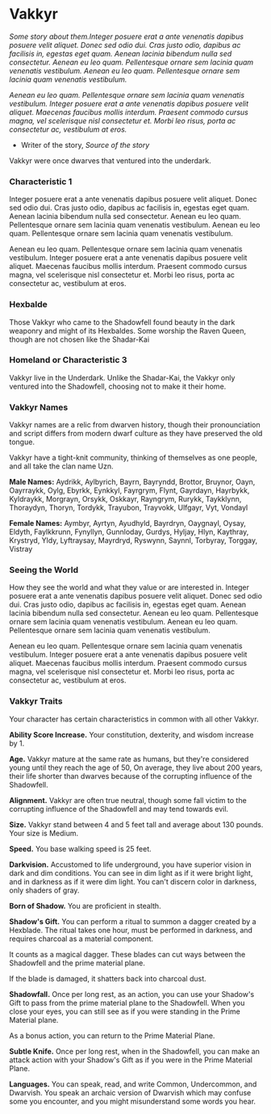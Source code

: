 # Vakkyr

_Some story about them.Integer posuere erat a ante venenatis dapibus posuere velit aliquet. Donec sed odio dui. Cras justo odio, dapibus ac facilisis in, egestas eget quam. Aenean lacinia bibendum nulla sed consectetur. Aenean eu leo quam. Pellentesque ornare sem lacinia quam venenatis vestibulum. Aenean eu leo quam. Pellentesque ornare sem lacinia quam venenatis vestibulum._

_Aenean eu leo quam. Pellentesque ornare sem lacinia quam venenatis vestibulum. Integer posuere erat a ante venenatis dapibus posuere velit aliquet. Maecenas faucibus mollis interdum. Praesent commodo cursus magna, vel scelerisque nisl consectetur et. Morbi leo risus, porta ac consectetur ac, vestibulum at eros._
- Writer of the story, _Source of the story_

Vakkyr were once dwarves that ventured into the underdark.

### Characteristic 1

Integer posuere erat a ante venenatis dapibus posuere velit aliquet. Donec sed odio dui. Cras justo odio, dapibus ac facilisis in, egestas eget quam. Aenean lacinia bibendum nulla sed consectetur. Aenean eu leo quam. Pellentesque ornare sem lacinia quam venenatis vestibulum. Aenean eu leo quam. Pellentesque ornare sem lacinia quam venenatis vestibulum.

Aenean eu leo quam. Pellentesque ornare sem lacinia quam venenatis vestibulum. Integer posuere erat a ante venenatis dapibus posuere velit aliquet. Maecenas faucibus mollis interdum. Praesent commodo cursus magna, vel scelerisque nisl consectetur et. Morbi leo risus, porta ac consectetur ac, vestibulum at eros.

### Hexbalde

Those Vakkyr who came to the Shadowfell found beauty in the dark weaponry and might of its Hexbaldes. Some worship the Raven Queen, though are not chosen like the Shadar-Kai

### Homeland or Characteristic 3

Vakkyr live in the Underdark. Unlike the Shadar-Kai, the Vakkyr only ventured into the Shadowfell, choosing not to make it their home.

### Vakkyr Names

Vakkyr names are a relic from dwarven history, though their pronounciation and script differs from modern dwarf culture as they have preserved the old tongue.

Vakkyr have a tight-knit community, thinking of themselves as one people, and all take the clan name Uzn.

__Male Names:__ Aydrikk, Aylbyrich, Bayrn, Bayryndd, Brottor, Bruynor, Oayn, Oayrraykk, Oylg, Ebyrkk, Eynkkyl, Fayrgrym, Flynt, Gayrdayn, Hayrbykk, Kyldraykk, Morgrayn, Orsykk, Oskkayr, Rayngrym, Rurykk, Taykklynn, Thoraydyn, Thoryn, Tordykk, Trayubon, Trayvokk, Ulfgayr, Vyt, Vondayl

__Female Names:__ Aymbyr, Ayrtyn, Ayudhyld, Bayrdryn, Oaygnayl, Oysay, Eldyth, Faylkkrunn, Fynyllyn, Gunnloday, Gurdys, Hyljay, Hlyn, Kaythray, Krystryd, Yldy, Lyftraysay, Mayrdryd, Ryswynn, Saynnl, Torbyray, Torggay, Vistray

### Seeing the World

How they see the world and what they value or are interested in. Integer posuere erat a ante venenatis dapibus posuere velit aliquet. Donec sed odio dui. Cras justo odio, dapibus ac facilisis in, egestas eget quam. Aenean lacinia bibendum nulla sed consectetur. Aenean eu leo quam. Pellentesque ornare sem lacinia quam venenatis vestibulum. Aenean eu leo quam. Pellentesque ornare sem lacinia quam venenatis vestibulum.

Aenean eu leo quam. Pellentesque ornare sem lacinia quam venenatis vestibulum. Integer posuere erat a ante venenatis dapibus posuere velit aliquet. Maecenas faucibus mollis interdum. Praesent commodo cursus magna, vel scelerisque nisl consectetur et. Morbi leo risus, porta ac consectetur ac, vestibulum at eros.

### Vakkyr Traits

Your <race> character has certain characteristics in common with all other Vakkyr.

__Ability Score Increase.__ Your constitution, dexterity, and wisdom increase by 1.

__Age.__ Vakkyr mature at the same rate as humans, but they're considered young until they reach the age of 50, On average, they live about 200 years, their life shorter than dwarves because of the corrupting influence of the Shadowfell.

__Alignment.__ Vakkyr are often true neutral, though some fall victim to the corrupting influence of the Shadowfell and may tend towards evil.

__Size.__ Vakkyr stand between 4 and 5 feet tall and average about 130 pounds. Your size is Medium.

__Speed.__ You base walking speed is 25 feet.

__Darkvision.__ Accustomed to life underground, you have superior vision in dark and dim conditions. You can see in dim light as if it were bright light, and in darkness as if it were dim light. You can't discern color in darkness, only shaders of gray.

__Born of Shadow.__ You are proficient in stealth.

__Shadow's Gift.__ You can perform a ritual to summon a dagger created by a Hexblade. The ritual takes one hour, must be performed in darkness, and requires charcoal as a material component.

It counts as a magical dagger. These blades can cut ways between the Shadowfell and the prime material plane.

If the blade is damaged, it shatters back into charcoal dust.

__Shadowfall.__ Once per long rest, as an action, you can use your Shadow's Gift to pass from the prime material plane to the Shadowfell. When you close your eyes, you can still see as if you were standing in the Prime Material plane.

As a bonus action, you can return to the Prime Material Plane.

__Subtle Knife.__ Once per long rest, when in the Shadowfell, you can make an attack action with your Shadow's Gift as if you were in the Prime Material Plane. 

__Languages.__ You can speak, read, and write Common, Undercommon, and Dwarvish. You speak an archaic version of Dwarvish which may confuse some you encounter, and you might misunderstand some words you hear.